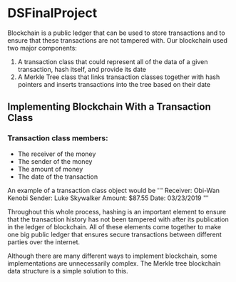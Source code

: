 # DSFinalProject
Blockchain is a public ledger that can be used to store transactions and to ensure that these transactions are not tampered with. Our blockchain used two major components:
1. A transaction class that could represent all of the data of a given transaction, hash itself, and provide its date
2. A Merkle Tree class that links transaction classes together with hash pointers and inserts transactions into the tree based on their date 

## Implementing Blockchain With a Transaction Class
### Transaction class members: 
- The receiver of the money
- The sender of the money
- The amount of money
- The date of the transaction

An example of a transaction class object would be
'''
Receiver: Obi-Wan Kenobi
Sender: Luke Skywalker
Amount: $87.55
Date: 03/23/2019
'''

Throughout this whole process, hashing is an important element to ensure that the transaction history has not been tampered with after its publication in the ledger of blockchain. All of these elements come together to make one big public ledger that ensures secure transactions between different parties over the internet. 

Although there are many different ways to implement blockchain, some implementations are unnecessarily complex. The Merkle tree blockchain data structure is a simple solution to this.
